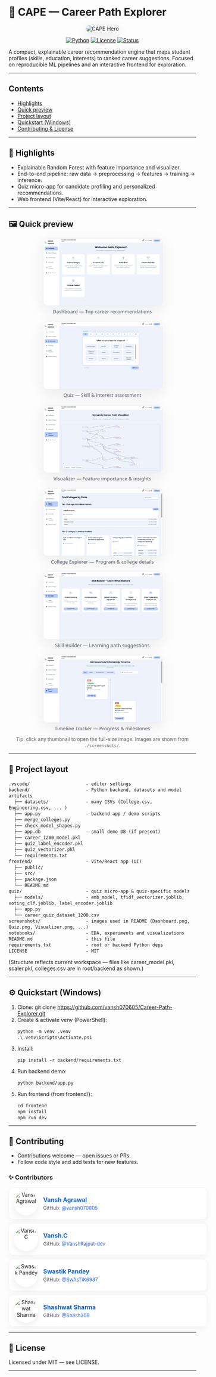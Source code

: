 # 🤖 CAPE — Career Path Explorer

<p align="center">
  <img src="./assets/hero.gif" alt="CAPE Hero" width="760" style="border-radius:12px;box-shadow:0 8px 30px rgba(11,22,39,0.12)"/>
</p>

<p align="center">
  <a href="#"><img alt="Python" src="https://img.shields.io/badge/python-3.10%2B-blue"/></a>
  <a href="#"><img alt="License" src="https://img.shields.io/badge/license-MIT-green"/></a>
  <a href="#"><img alt="Status" src="https://img.shields.io/badge/status-Prototype-orange"/></a>
</p>

A compact, explainable career recommendation engine that maps student profiles (skills, education, interests) to ranked career suggestions. Focused on reproducible ML pipelines and an interactive frontend for exploration.

---

## Contents
- [Highlights](#highlights)
- [Quick preview](#quick-preview)
- [Project layout](#project-layout)
- [Quickstart (Windows)](#quickstart-windows)
- [Contributing & License](#contributing--license)

---

## 🚀 Highlights
- Explainable Random Forest with feature importance and visualizer.
- End-to-end pipeline: raw data → preprocessing → features → training → inference.
- Quiz micro-app for candidate profiling and personalized recommendations.
- Web frontend (Vite/React) for interactive exploration.

---

## 🖼️ Quick preview

<div align="center" style="display:flex;flex-wrap:wrap;gap:18px;justify-content:center;max-width:1200px;margin:0 auto;">

  <figure style="width:320px;margin:0;text-align:center;font-family:system-ui,Segoe UI,Helvetica,Arial,sans-serif;">
    <a href="./screenshots/Dashboard.png" style="display:block;text-decoration:none;color:inherit;">
      <img src="./screenshots/Dashboard.png" alt="Dashboard"
        style="width:100%;height:auto;border-radius:12px;border:1px solid #e9eef2;box-shadow:0 12px 40px rgba(12,20,32,0.08);transition:transform .18s ease,box-shadow .18s ease;display:block;" />
    </a>
    <figcaption style="font-size:13px;color:#556;line-height:1.2;margin-top:8px;">Dashboard — Top career recommendations</figcaption>
  </figure>

  <figure style="width:320px;margin:0;text-align:center;font-family:system-ui,Segoe UI,Helvetica,Arial,sans-serif;">
    <a href="./screenshots/Quiz.png" style="display:block;text-decoration:none;color:inherit;">
      <img src="./screenshots/Quiz.png" alt="Quiz"
        style="width:100%;height:auto;border-radius:12px;border:1px solid #e9eef2;box-shadow:0 12px 40px rgba(12,20,32,0.08);transition:transform .18s ease,box-shadow .18s ease;display:block;" />
    </a>
    <figcaption style="font-size:13px;color:#556;line-height:1.2;margin-top:8px;">Quiz — Skill & interest assessment</figcaption>
  </figure>

  <figure style="width:320px;margin:0;text-align:center;font-family:system-ui,Segoe UI,Helvetica,Arial,sans-serif;">
    <a href="./screenshots/Visualizer.png" style="display:block;text-decoration:none;color:inherit;">
      <img src="./screenshots/Visualizer.png" alt="Visualizer"
        style="width:100%;height:auto;border-radius:12px;border:1px solid #e9eef2;box-shadow:0 12px 40px rgba(12,20,32,0.08);transition:transform .18s ease,box-shadow .18s ease;display:block;" />
    </a>
    <figcaption style="font-size:13px;color:#556;line-height:1.2;margin-top:8px;">Visualizer — Feature importance & insights</figcaption>
  </figure>

  <figure style="width:320px;margin:0;text-align:center;font-family:system-ui,Segoe UI,Helvetica,Arial,sans-serif;">
    <a href="./screenshots/CollegeExplorer.png" style="display:block;text-decoration:none;color:inherit;">
      <img src="./screenshots/CollegeExplorer.png" alt="College Explorer"
        style="width:100%;height:auto;border-radius:12px;border:1px solid #e9eef2;box-shadow:0 12px 40px rgba(12,20,32,0.08);transition:transform .18s ease,box-shadow .18s ease;display:block;" />
    </a>
    <figcaption style="font-size:13px;color:#556;line-height:1.2;margin-top:8px;">College Explorer — Program & college details</figcaption>
  </figure>

  <figure style="width:320px;margin:0;text-align:center;font-family:system-ui,Segoe UI,Helvetica,Arial,sans-serif;">
    <a href="./screenshots/SkillBuilder.png" style="display:block;text-decoration:none;color:inherit;">
      <img src="./screenshots/SkillBuilder.png" alt="Skill Builder"
        style="width:100%;height:auto;border-radius:12px;border:1px solid #e9eef2;box-shadow:0 12px 40px rgba(12,20,32,0.08);transition:transform .18s ease,box-shadow .18s ease;display:block;" />
    </a>
    <figcaption style="font-size:13px;color:#556;line-height:1.2;margin-top:8px;">Skill Builder — Learning path suggestions</figcaption>
  </figure>

  <figure style="width:320px;margin:0;text-align:center;font-family:system-ui,Segoe UI,Helvetica,Arial,sans-serif;">
    <a href="./screenshots/TimelineTracker.png" style="display:block;text-decoration:none;color:inherit;">
      <img src="./screenshots/TimelineTracker.png" alt="Timeline Tracker"
        style="width:100%;height:auto;border-radius:12px;border:1px solid #e9eef2;box-shadow:0 12px 40px rgba(12,20,32,0.08);transition:transform .18s ease,box-shadow .18s ease;display:block;" />
    </a>
    <figcaption style="font-size:13px;color:#556;line-height:1.2;margin-top:8px;">Timeline Tracker — Progress & milestones</figcaption>
  </figure>
</div>

<p style="text-align:center;font-size:13px;color:#666;margin-top:12px;">
  Tip: click any thumbnail to open the full-size image. Images are shown from <code>./screenshots/</code>.
</p>

---

## 📁 Project layout

```
.vscode/                     - editor settings
backend/                     - Python backend, datasets and model artifacts
  ├── datasets/              - many CSVs (College.csv, Engineering.csv, ... )
  ├── app.py                 - backend app / demo scripts
  ├── merge_colleges.py
  ├── check_model_shapes.py
  ├── app.db                 - small demo DB (if present)
  ├── career_1200_model.pkl
  ├── quiz_label_encoder.pkl
  ├── quiz_vectorizer.pkl
  └── requirements.txt
frontend/                    - Vite/React app (UI)
  ├── public/
  ├── src/
  ├── package.json
  └── README.md
quiz/                        - quiz micro-app & quiz-specific models
  ├── models/                - emb_model, tfidf_vectorizer.joblib, voting_clf.joblib, label_encoder.joblib
  ├── app.py
  └── career_quiz_dataset_1200.csv
screenshots/                 - images used in README (Dashboard.png, Quiz.png, Visualizer.png, ...)
notebooks/                   - EDA, experiments and visualizations
README.md                    - this file
requirements.txt             - root or backend Python deps
LICENSE                      - MIT
```

(Structure reflects current workspace — files like career_model.pkl, scaler.pkl, colleges.csv are in root/backend as shown.)

---

## ⚙️ Quickstart (Windows)
1. Clone:
   git clone https://github.com/vansh070605/Career-Path-Explorer.git
2. Create & activate venv (PowerShell):
   ```
   python -m venv .venv
   .\.venv\Scripts\Activate.ps1
   ```
3. Install:
   ```
   pip install -r backend/requirements.txt
   ```
4. Run backend demo:
   ```
   python backend/app.py
   ```
5. Run frontend (from frontend/):
   ```
   cd frontend
   npm install
   npm run dev
   ```

---

## 🤝 Contributing

- Contributions welcome — open issues or PRs.
- Follow code style and add tests for new features.

### ✨ Contributors

<div align="center" style="max-width:820px;margin:12px auto;display:flex;flex-direction:column;gap:10px;">

  <div style="display:flex;align-items:center;gap:14px;padding:10px 14px;border-radius:12px;background:#ffffff;border:1px solid #eef3f6;box-shadow:0 6px 18px rgba(12,20,32,0.04);width:100%;">
    <a href="https://github.com/vansh070605" style="flex:0 0 auto;text-decoration:none;">
      <img src="https://github.com/vansh070605.png" width="64" height="64" alt="Vansh Agrawal" style="border-radius:50%;box-shadow:0 6px 18px rgba(11,22,39,0.08);display:block;">
    </a>
    <div style="text-align:left;">
      <a href="https://github.com/vansh070605" style="font-weight:700;color:#0b63d6;font-size:16px;text-decoration:none;">Vansh Agrawal</a>
      <div style="font-size:13px;color:#556;margin-top:4px;">GitHub: <a href="https://github.com/vansh070605" style="color:#2563eb;text-decoration:none;">@vansh070605</a></div>
    </div>
  </div>

  <div style="display:flex;align-items:center;gap:14px;padding:10px 14px;border-radius:12px;background:#ffffff;border:1px solid #eef3f6;box-shadow:0 6px 18px rgba(12,20,32,0.04);width:100%;">
    <a href="https://github.com/VanshRajput-dev" style="flex:0 0 auto;text-decoration:none;">
      <img src="https://github.com/VanshRajput-dev.png" width="64" height="64" alt="Vansh.C" style="border-radius:50%;box-shadow:0 6px 18px rgba(11,22,39,0.08);display:block;">
    </a>
    <div style="text-align:left;">
      <a href="https://github.com/VanshRajput-dev" style="font-weight:700;color:#0b63d6;font-size:16px;text-decoration:none;">Vansh.C</a>
      <div style="font-size:13px;color:#556;margin-top:4px;">GitHub: <a href="https://github.com/VanshRajput-dev" style="color:#2563eb;text-decoration:none;">@VanshRajput-dev</a></div>
    </div>
  </div>

  <div style="display:flex;align-items:center;gap:14px;padding:10px 14px;border-radius:12px;background:#ffffff;border:1px solid #eef3f6;box-shadow:0 6px 18px rgba(12,20,32,0.04);width:100%;">
    <a href="https://github.com/SwAsTiK6937" style="flex:0 0 auto;text-decoration:none;">
      <img src="https://github.com/SwAsTiK6937.png" width="64" height="64" alt="Swastik Pandey" style="border-radius:50%;box-shadow:0 6px 18px rgba(11,22,39,0.08);display:block;">
    </a>
    <div style="text-align:left;">
      <a href="https://github.com/SwAsTiK6937" style="font-weight:700;color:#0b63d6;font-size:16px;text-decoration:none;">Swastik Pandey</a>
      <div style="font-size:13px;color:#556;margin-top:4px;">GitHub: <a href="https://github.com/SwAsTiK6937" style="color:#2563eb;text-decoration:none;">@SwAsTiK6937</a></div>
    </div>
  </div>

  <div style="display:flex;align-items:center;gap:14px;padding:10px 14px;border-radius:12px;background:#ffffff;border:1px solid #eef3f6;box-shadow:0 6px 18px rgba(12,20,32,0.04);width:100%;">
    <a href="https://github.com/Shash309" style="flex:0 0 auto;text-decoration:none;">
      <img src="https://github.com/Shash309.png" width="64" height="64" alt="Shashwat Sharma" style="border-radius:50%;box-shadow:0 6px 18px rgba(11,22,39,0.08);display:block;">
    </a>
    <div style="text-align:left;">
      <a href="https://github.com/Shash309" style="font-weight:700;color:#0b63d6;font-size:16px;text-decoration:none;">Shashwat Sharma</a>
      <div style="font-size:13px;color:#556;margin-top:4px;">GitHub: <a href="https://github.com/Shash309" style="color:#2563eb;text-decoration:none;">@Shash309</a></div>
    </div>
  </div>

</div>

---

## 📜 License
Licensed under MIT — see LICENSE.

---
